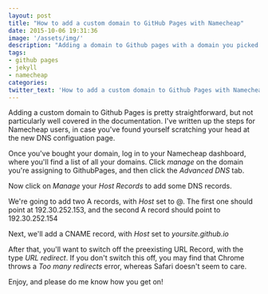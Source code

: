 ```yaml
---
layout: post
title: "How to add a custom domain to GitHub Pages with Namecheap"
date: 2015-10-06 19:31:36
image: '/assets/img/'
description: "Adding a domain to Github pages with a domain you picked up from Namecheap is pretty straightforward. "
tags: 
- github pages
- jekyll
- namecheap
categories:
twitter_text: 'How to add a custom domain to Github Pages with Namecheap'
---
```


Adding a custom domain to Github Pages is pretty straightforward, but not particularly well covered in the documentation. I've written up the steps for Namecheap users, in case you've found yourself scratching your head at the new DNS configuation page. 

Once you've bought your domain, log in to your Namecheap dashboard, where you'll find a list of all your domains. Click *manage* on the domain you're assigning to GithubPages, and then click the *Advanced DNS* tab.

Now click on *Manage* your *Host Records* to add some DNS records.

We're going to add two A records, with *Host* set to @. The first one should point at 192.30.252.153, and the second A record should point to 192.30.252.154

Next, we'll add a CNAME record, with *Host* set to *yoursite.github.io*

After that, you'll want to switch off the preexisting URL Record, with the type *URL redirect*. If you don't switch this off, you may find that Chrome throws a *Too many redirects* error, whereas Safari doesn't seem to care.

Enjoy, and please do me know how you get on!






